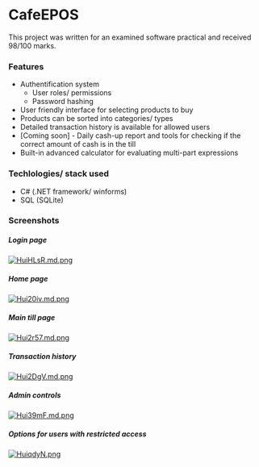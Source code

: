 # CafeEPOS

This project was written for an examined software practical and received 98/100 marks.

### Features
- Authentification system
  - User roles/ permissions
  - Password hashing
- User friendly interface for selecting products to buy
- Products can be sorted into categories/ types
- Detailed transaction history is available for allowed users
- [Coming soon] - Daily cash-up report and tools for checking if the correct amount of cash is in the till
- Built-in advanced calculator for evaluating multi-part expressions

### Techlologies/ stack used
- C# (.NET framework/ winforms)
- SQL (SQLite)

### Screenshots
##### Login page
[![HuiHLsR.md.png](https://iili.io/HuiHLsR.md.png)](https://freeimage.host/i/HuiHLsR)

##### Home page
[![Hui20iv.md.png](https://iili.io/Hui20iv.md.png)](https://freeimage.host/i/Hui20iv)

##### Main till page
[![Hui2r57.md.png](https://iili.io/Hui2r57.md.png)](https://freeimage.host/i/Hui2r57)

##### Transaction history
[![Hui2DgV.md.png](https://iili.io/Hui2DgV.md.png)](https://freeimage.host/i/Hui2DgV)

##### Admin controls
[![Hui39mF.md.png](https://iili.io/Hui39mF.md.png)](https://freeimage.host/i/Hui39mF)

##### Options for users with restricted access
[![HuiqdyN.png](https://iili.io/HuiqdyN.png)](https://freeimage.host/)
